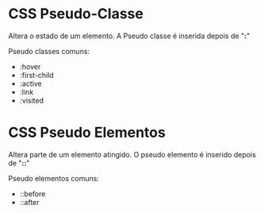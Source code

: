 # CSS Pseudo-Classe
Altera o estado de um elemento.
A Pseudo classe é inserida depois de "**:**"

Pseudo classes comuns:
- :hover
- :first-child
- :active
- :link
- :visited

# CSS Pseudo Elementos
Altera parte de um elemento atingido.
O pseudo elemento é inserido depois de "**::**"

Pseudo elementos comuns:
- ::before
- ::after